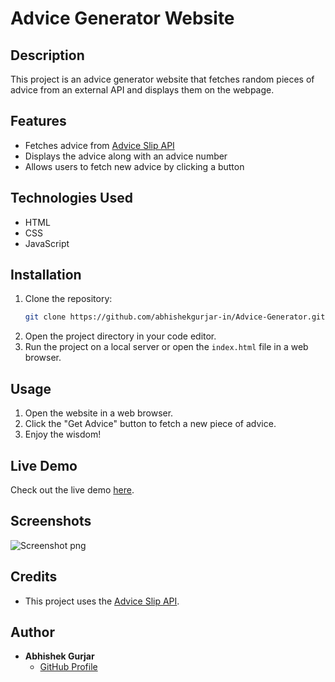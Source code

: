 # Advice Generator Website

## Description
This project is an advice generator website that fetches random pieces of advice from an external API and displays them on the webpage.

## Features
- Fetches advice from [Advice Slip API](https://api.adviceslip.com/advice)
- Displays the advice along with an advice number
- Allows users to fetch new advice by clicking a button

## Technologies Used
- HTML
- CSS
- JavaScript

## Installation
1. Clone the repository:
   ```sh
   git clone https://github.com/abhishekgurjar-in/Advice-Generator.git
   ```
2. Open the project directory in your code editor.
3. Run the project on a local server or open the `index.html` file in a web browser.

## Usage
1. Open the website in a web browser.
2. Click the "Get Advice" button to fetch a new piece of advice.
3. Enjoy the wisdom!

## Live Demo
Check out the live demo [here](https://abhishekgurjar-in.github.io/Advice-Generator/).

## Screenshots
![Screenshot png](https://github.com/user-attachments/assets/0aed22ad-aaab-4fa6-8385-452ae147337a)

## Credits
- This project uses the [Advice Slip API](https://api.adviceslip.com/).

## Author
- **Abhishek Gurjar**
  - [GitHub Profile](https://github.com/abhishekgurjar-in)

